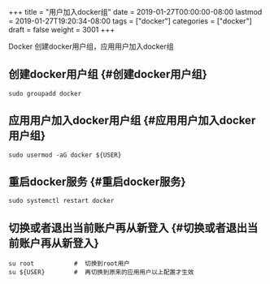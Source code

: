 +++
title = "用户加入docker组"
date = 2019-01-27T00:00:00-08:00
lastmod = 2019-01-27T19:20:34-08:00
tags = ["docker"]
categories = ["docker"]
draft = false
weight = 3001
+++

Docker 创建docker用户组，应用用户加入docker组


## 创建docker用户组 {#创建docker用户组}

```shell
sudo groupadd docker
```


## 应用用户加入docker用户组 {#应用用户加入docker用户组}

```shell
sudo usermod -aG docker ${USER}
```


## 重启docker服务 {#重启docker服务}

```shell
sudo systemctl restart docker
```


## 切换或者退出当前账户再从新登入 {#切换或者退出当前账户再从新登入}

```shell
su root           #  切换到root用户
su ${USER}        #  再切换到原来的应用用户以上配置才生效
```
